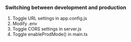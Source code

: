 ### Switching between development and production
1. Toggle URL settings in app.config.js
2. Modify .env
3. Toggle CORS settings in server.js
4. Toggle enableProdMode() in main.ts
